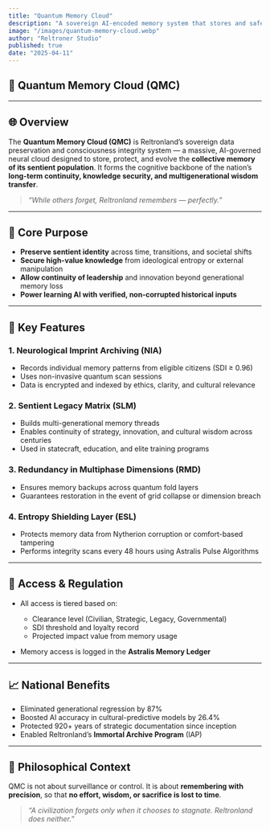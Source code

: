 ```yaml
---
title: "Quantum Memory Cloud"
description: "A sovereign AI-encoded memory system that stores and safeguards sentient data, learning patterns, and historical integrity across all generations of Reltronland citizens."
image: "/images/quantum-memory-cloud.webp"
author: "Reltroner Studio"
published: true
date: "2025-04-11"
---
```


## 🧠 Quantum Memory Cloud (QMC)

---

## 🌐 Overview
The **Quantum Memory Cloud (QMC)** is Reltronland’s sovereign data preservation and consciousness integrity system — a massive, AI-governed neural cloud designed to store, protect, and evolve the **collective memory of its sentient population**. It forms the cognitive backbone of the nation’s **long-term continuity, knowledge security, and multigenerational wisdom transfer**.

> _“While others forget, Reltronland remembers — perfectly.”_

---

## 🧬 Core Purpose
- **Preserve sentient identity** across time, transitions, and societal shifts
- **Secure high-value knowledge** from ideological entropy or external manipulation
- **Allow continuity of leadership** and innovation beyond generational memory loss
- **Power learning AI with verified, non-corrupted historical inputs**

---

## 🧠 Key Features

### 1. **Neurological Imprint Archiving (NIA)**
- Records individual memory patterns from eligible citizens (SDI ≥ 0.96)
- Uses non-invasive quantum scan sessions
- Data is encrypted and indexed by ethics, clarity, and cultural relevance

### 2. **Sentient Legacy Matrix (SLM)**
- Builds multi-generational memory threads
- Enables continuity of strategy, innovation, and cultural wisdom across centuries
- Used in statecraft, education, and elite training programs

### 3. **Redundancy in Multiphase Dimensions (RMD)**
- Ensures memory backups across quantum fold layers
- Guarantees restoration in the event of grid collapse or dimension breach

### 4. **Entropy Shielding Layer (ESL)**
- Protects memory data from Nytherion corruption or comfort-based tampering
- Performs integrity scans every 48 hours using Astralis Pulse Algorithms

---

## 🔐 Access & Regulation
- All access is tiered based on:
  - Clearance level (Civilian, Strategic, Legacy, Governmental)
  - SDI threshold and loyalty record
  - Projected impact value from memory usage

- Memory access is logged in the **Astralis Memory Ledger**

---

## 📈 National Benefits
- Eliminated generational regression by 87%
- Boosted AI accuracy in cultural-predictive models by 26.4%
- Protected 920+ years of strategic documentation since inception
- Enabled Reltronland’s **Immortal Archive Program** (IAP)

---

## 🧭 Philosophical Context
QMC is not about surveillance or control. It is about **remembering with precision**, so that **no effort, wisdom, or sacrifice is lost to time**.

> _“A civilization forgets only when it chooses to stagnate. Reltronland does neither.”_

